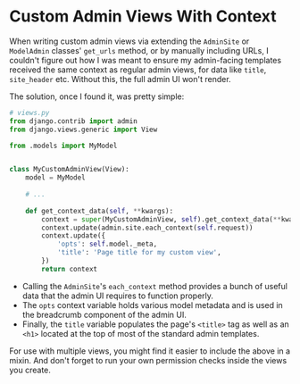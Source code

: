 # Custom Admin Views With Context

When writing custom admin views via extending the `AdminSite` or `ModelAdmin` classes' `get_urls` method, or by manually including URLs, I couldn't figure out how I was meant to ensure my admin-facing templates received the same context as regular admin views, for data like `title`, `site_header` etc. Without this, the full admin UI won't render.

The solution, once I found it, was pretty simple:

```python
# views.py
from django.contrib import admin
from django.views.generic import View

from .models import MyModel


class MyCustomAdminView(View):
    model = MyModel
    
    # ...
    
    def get_context_data(self, **kwargs):
        context = super(MyCustomAdminView, self).get_context_data(**kwargs)
        context.update(admin.site.each_context(self.request))
        context.update({
            'opts': self.model._meta,
            'title': 'Page title for my custom view',
        })
        return context
```

* Calling the `AdminSite`'s `each_context` method provides a bunch of useful data that the admin UI requires to function properly.
* The `opts` context variable holds various model metadata and is used in the breadcrumb component of the admin UI.
* Finally, the `title` variable populates the page's `<title>` tag as well as an `<h1>` located at the top of most of the standard admin templates.

For use with multiple views, you might find it easier to include the above in a mixin. And don't forget to run your own permission checks inside the views you create.

